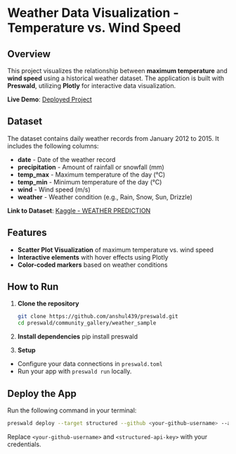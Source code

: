 # Weather Data Visualization - Temperature vs. Wind Speed

## Overview
This project visualizes the relationship between **maximum temperature** and **wind speed** using a historical weather dataset. The application is built with **Preswald**, utilizing **Plotly** for interactive data visualization.

**Live Demo**: [Deployed Project](https://preswald-project-375943-btuqq5ps-ndjz2ws6la-ue.a.run.app/)  

## Dataset
The dataset contains daily weather records from January 2012 to 2015. It includes the following columns:

- **date** - Date of the weather record  
- **precipitation** - Amount of rainfall or snowfall (mm)  
- **temp_max** - Maximum temperature of the day (°C)  
- **temp_min** - Minimum temperature of the day (°C)  
- **wind** - Wind speed (m/s)  
- **weather** - Weather condition (e.g., Rain, Snow, Sun, Drizzle)  

**Link to Dataset**: [Kaggle - WEATHER PREDICTION](https://www.kaggle.com/datasets/ananthr1/weather-prediction)

## Features
- **Scatter Plot Visualization** of maximum temperature vs. wind speed  
- **Interactive elements** with hover effects using Plotly  
- **Color-coded markers** based on weather conditions  

## How to Run

1. **Clone the repository**  
   ```sh
   git clone https://github.com/anshul439/preswald.git
   cd preswald/community_gallery/weather_sample

2. **Install dependencies**
   pip install preswald

3. **Setup**
 - Configure your data connections in `preswald.toml`
 - Run your app with `preswald run` locally.

## **Deploy the App**  
   Run the following command in your terminal:

   ```sh
   preswald deploy --target structured --github <your-github-username> --api-key <structured-api-key> hello.py
   ```

   Replace `<your-github-username>` and `<structured-api-key>` with your credentials.
